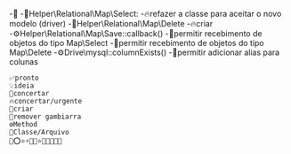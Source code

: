 -📂
 -📄Helper\Relational\Map\Select:
 -🔥refazer a classe para aceitar o novo modelo (driver)
-📄Helper\Relational\Map\Delete
-🔥criar
  -⚙️Helper\Relational\Map\Save::callback()
    -🔨permitir recebimento de objetos do tipo Map\Select 
    -🔨permitir recebimento de objetos do tipo Map\Delete 
  -⚙️Drive\mysql::columnExists()
    -🔨permitir adicionar alias para colunas

```
✅pronto
💡ideia
🔧concertar
🔥concertar/urgente
🔨criar
💊remover gambiarra
⚙️Method
📄Classe/Arquivo
📃⭕⭐⚡🚨🏃⭐🌟✨🤞💀🏁
```